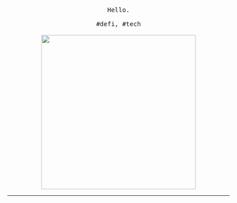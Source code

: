 <p align="center">
  <samp><a >Hello</a>.<br><br> #defi, #tech</samp>

 
  <br>
  <br>
  <img src="https://i.imgur.com/HqaslLg.gif" width="350" />
</p>

------------
